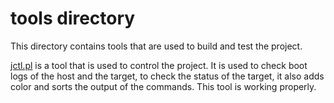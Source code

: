 # tools directory
This directory contains tools that are used to build and test the project.

[jctl.pl](jctl.pl) is a tool that is used to control the project. It is used to
 check boot logs of the host and the target, to check the status of the target,
it also adds color and sorts the output of the commands. This tool is working properly.
